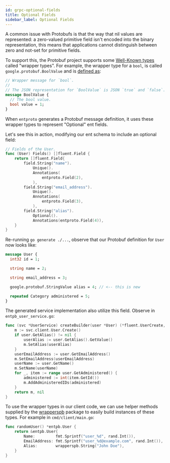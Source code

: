 ```yaml
---
id: grpc-optional-fields
title: Optional Fields
sidebar_label: Optional Fields
---
```

A common issue with Protobufs is that the way that nil values are represented: a zero-valued primitive field isn't
encoded into the binary representation, this means that applications cannot distinguish between zero and not-set for
primitive fields. 

To support this, the Protobuf project supports some [Well-Known types](https://developers.google.com/protocol-buffers/docs/reference/google.protobuf) called "wrapper types".
For example, the wrapper type for a `bool`, is called `google.protobuf.BoolValue` and is [defined as](https://github.com/protocolbuffers/protobuf/blob/991bcada050d7e9919503adef5b52547ec249d35/src/google/protobuf/wrappers.proto#L103-L107):
```protobuf title="ent/proto/fluentpb/fluentpb.proto"
// Wrapper message for `bool`.
//
// The JSON representation for `BoolValue` is JSON `true` and `false`.
message BoolValue {
  // The bool value.
  bool value = 1;
}
```
When `entproto` generates a Protobuf message definition, it uses these wrapper types to represent "Optional" ent fields.

Let's see this in action, modifying our ent schema to include an optional field:

```go title="ent/schema/user.go" {14-16}
// Fields of the User.
func (User) Fields() []fluent.Field {
	return []fluent.Field{
		field.String("name").
			Unique().
			Annotations(
				entproto.Field(2),
			),
		field.String("email_address").
			Unique().
			Annotations(
				entproto.Field(3),
			),
		field.String("alias").
			Optional().
			Annotations(entproto.Field(4)),
	}
}
```

Re-running `go generate ./...`, observe that our Protobuf definition for `User` now looks like:

```protobuf title="ent/proto/fluentpb/fluentpb.proto" {8}
message User {
  int32 id = 1;

  string name = 2;

  string email_address = 3;

  google.protobuf.StringValue alias = 4; // <-- this is new 

  repeated Category administered = 5;
}
```

The generated service implementation also utilize this field. Observe in `entpb_user_service.go`:

```go title="ent/proto/fluentpb/fluentpb_user_service.go" {3-6}
func (svc *UserService) createBuilder(user *User) (*fluent.UserCreate, error) {
	m := svc.client.User.Create()
	if user.GetAlias() != nil {
		userAlias := user.GetAlias().GetValue()
		m.SetAlias(userAlias)
	}
	userEmailAddress := user.GetEmailAddress()
	m.SetEmailAddress(userEmailAddress)
	userName := user.GetName()
	m.SetName(userName)
	for _, item := range user.GetAdministered() {
		administered := int(item.GetId())
		m.AddAdministeredIDs(administered)
	}
	return m, nil
}
```

To use the wrapper types in our client code, we can use helper methods supplied by the [wrapperspb](https://github.com/protocolbuffers/protobuf-go/blob/3f51f05e40d61e930a5416f1ed7092cef14cc058/types/known/wrapperspb/wrappers.pb.go#L458-L460)
package to easily build instances of these types. For example in `cmd/client/main.go`:
```go {5}
func randomUser() *entpb.User {
	return &entpb.User{
		Name:         fmt.Sprintf("user_%d", rand.Int()),
		EmailAddress: fmt.Sprintf("user_%d@example.com", rand.Int()),
		Alias:        wrapperspb.String("John Doe"),
	}
}
```